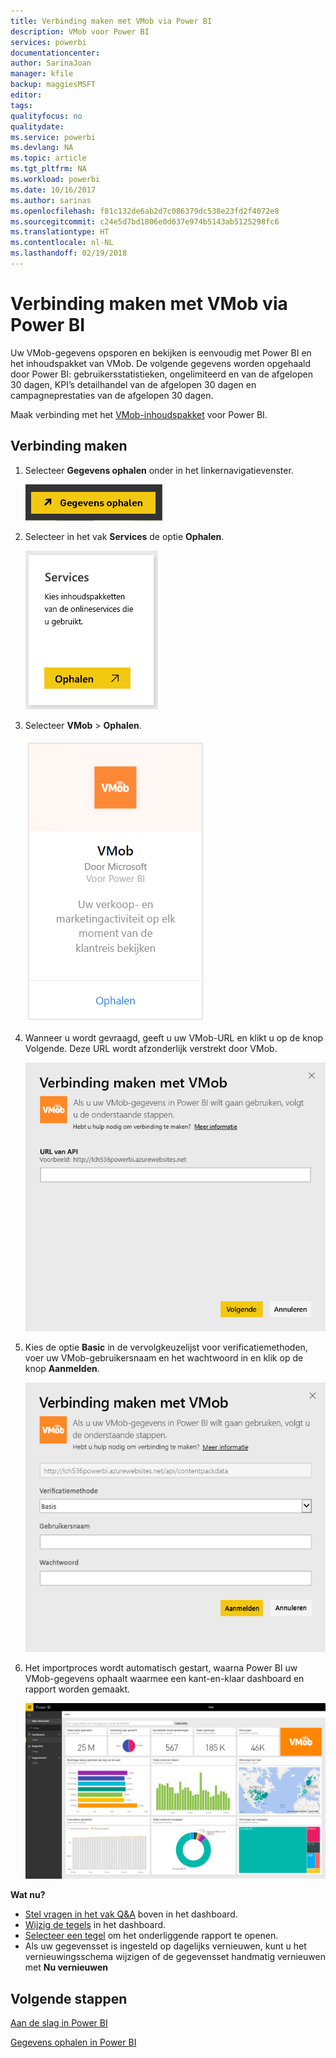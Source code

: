 ```yaml
---
title: Verbinding maken met VMob via Power BI
description: VMob voor Power BI
services: powerbi
documentationcenter: 
author: SarinaJoan
manager: kfile
backup: maggiesMSFT
editor: 
tags: 
qualityfocus: no
qualitydate: 
ms.service: powerbi
ms.devlang: NA
ms.topic: article
ms.tgt_pltfrm: NA
ms.workload: powerbi
ms.date: 10/16/2017
ms.author: sarinas
ms.openlocfilehash: f81c132de6ab2d7c086379dc538e23fd2f4072e8
ms.sourcegitcommit: c24e5d7bd1806e0d637e974b5143ab5125298fc6
ms.translationtype: HT
ms.contentlocale: nl-NL
ms.lasthandoff: 02/19/2018
---
```

# <a name="connect-to-vmob-with-power-bi"></a>Verbinding maken met VMob via Power BI
Uw VMob-gegevens opsporen en bekijken is eenvoudig met Power BI en het inhoudspakket van VMob. De volgende gegevens worden opgehaald door Power BI: gebruikersstatistieken, ongelimiteerd en van de afgelopen 30 dagen, KPI’s detailhandel van de afgelopen 30 dagen en campagneprestaties van de afgelopen 30 dagen.

Maak verbinding met het [VMob-inhoudspakket](https://app.powerbi.com/getdata/services/vmob) voor Power BI.

## <a name="how-to-connect"></a>Verbinding maken
1. Selecteer **Gegevens ophalen** onder in het linkernavigatievenster.
   
    ![](media/service-connect-to-vmob/getdata.png)
2. Selecteer in het vak **Services** de optie **Ophalen**.
   
   ![](media/service-connect-to-vmob/services.png)
3. Selecteer **VMob** \> **Ophalen**.
   
   ![](media/service-connect-to-vmob/vmob.png)
4. Wanneer u wordt gevraagd, geeft u uw VMob-URL en klikt u op de knop Volgende. Deze URL wordt afzonderlijk verstrekt door VMob.
   
    ![](media/service-connect-to-vmob/params.png)
5. Kies de optie **Basic** in de vervolgkeuzelijst voor verificatiemethoden, voer uw VMob-gebruikersnaam en het wachtwoord in en klik op de knop **Aanmelden**.
   
    ![](media/service-connect-to-vmob/creds.png)
6. Het importproces wordt automatisch gestart, waarna Power BI uw VMob-gegevens ophaalt waarmee een kant-en-klaar dashboard en rapport worden gemaakt.
   
   ![](media/service-connect-to-vmob/dashboard2.png)

**Wat nu?**

* [Stel vragen in het vak Q&A](power-bi-q-and-a.md) boven in het dashboard.
* [Wijzig de tegels](service-dashboard-edit-tile.md) in het dashboard.
* [Selecteer een tegel](service-dashboard-tiles.md) om het onderliggende rapport te openen.
* Als uw gegevensset is ingesteld op dagelijks vernieuwen, kunt u het vernieuwingsschema wijzigen of de gegevensset handmatig vernieuwen met **Nu vernieuwen**

## <a name="next-steps"></a>Volgende stappen
[Aan de slag in Power BI](service-get-started.md)

[Gegevens ophalen in Power BI](service-get-data.md)

